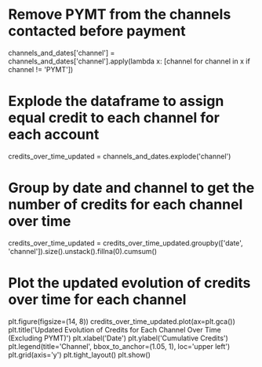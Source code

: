 # Remove PYMT from the channels contacted before payment
channels_and_dates['channel'] = channels_and_dates['channel'].apply(lambda x: [channel for channel in x if channel != 'PYMT'])

# Explode the dataframe to assign equal credit to each channel for each account
credits_over_time_updated = channels_and_dates.explode('channel')

# Group by date and channel to get the number of credits for each channel over time
credits_over_time_updated = credits_over_time_updated.groupby(['date', 'channel']).size().unstack().fillna(0).cumsum()

# Plot the updated evolution of credits over time for each channel
plt.figure(figsize=(14, 8))
credits_over_time_updated.plot(ax=plt.gca())
plt.title('Updated Evolution of Credits for Each Channel Over Time (Excluding PYMT)')
plt.xlabel('Date')
plt.ylabel('Cumulative Credits')
plt.legend(title='Channel', bbox_to_anchor=(1.05, 1), loc='upper left')
plt.grid(axis='y')
plt.tight_layout()
plt.show()
